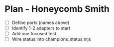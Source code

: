 <!-- Updated: 2025-09-18T13:32:25.869Z -->
# Plan - Honeycomb Smith

- [ ] Define ports (names above)
- [ ] Identify 1-2 adapters to start
- [ ] Add one focused test
- [ ] Wire status into champions_status.mjs
